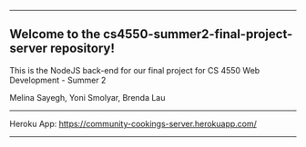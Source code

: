 ***
## Welcome to the cs4550-summer2-final-project-server repository!
This is the NodeJS back-end for our final project for CS 4550 Web Development - Summer 2

Melina Sayegh, Yoni Smolyar, Brenda Lau

***
Heroku App: https://community-cookings-server.herokuapp.com/
***
